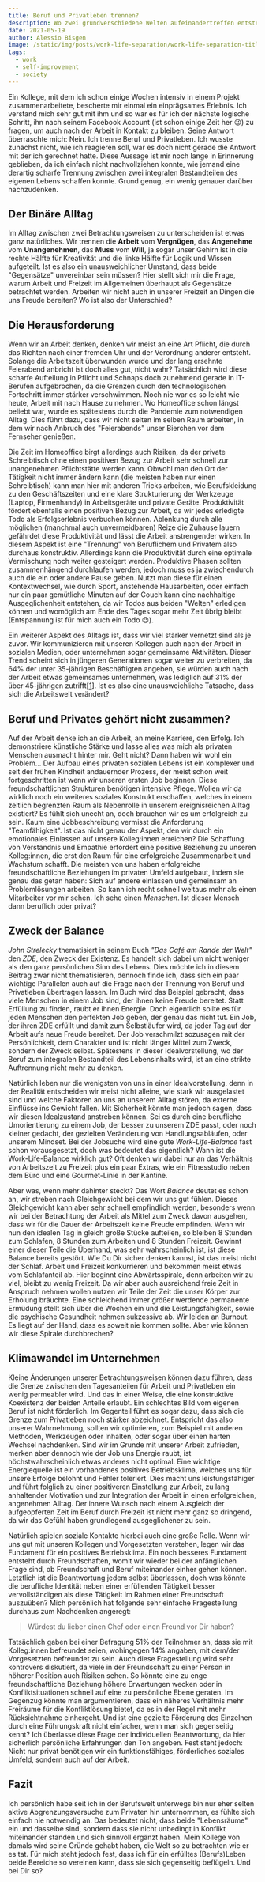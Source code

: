 ```yaml
---
title: Beruf und Privatleben trennen?
description: Wo zwei grundverschiedene Welten aufeinandertreffen entstehen auch Probleme. Aber sind diese Welten wirklich so verschieden? Es folgen ein paar weit ausgeholte Denkanstöße.
date: 2021-05-19
author: Alessio Bisgen
image: /static/img/posts/work-life-separation/work-life-separation-title.jpg
tags:
  - work
  - self-improvement
  - society
---
```


Ein Kollege, mit dem ich schon einige Wochen intensiv in einem Projekt zusammenarbeitete, bescherte mir einmal ein einprägsames Erlebnis. Ich verstand mich sehr gut mit ihm und so war es für ich der nächste logische Schritt, ihn nach seinem Facebook Account (ist schon einige Zeit her 😉) zu fragen, um auch nach der Arbeit in Kontakt zu bleiben. Seine Antwort überraschte mich: Nein. Ich trenne Beruf und Privatleben.
Ich wusste zunächst nicht, wie ich reagieren soll, war es doch nicht gerade die Antwort mit der ich gerechnet hatte. Diese Aussage ist mir noch lange in Erinnerung geblieben, da ich einfach nicht nachvollziehen konnte, wie jemand eine derartig scharfe Trennung zwischen zwei integralen Bestandteilen des eigenen Lebens schaffen konnte. Grund genug, ein wenig genauer darüber nachzudenken.

## Der Binäre Alltag
Im Alltag zwischen zwei Betrachtungsweisen zu unterscheiden ist etwas ganz natürliches. Wir trennen die **Arbeit** vom **Vergnügen**, das **Angenehme** vom **Unangenehmen**, das **Muss** vom **Will**, ja sogar unser Gehirn ist in die rechte Hälfte für Kreativität und die linke Hälfte für Logik und Wissen aufgeteilt. Ist es also ein unausweichlicher Umstand, dass beide "Gegensätze" unvereinbar sein müssen? 
Hier stellt sich mir die Frage, warum Arbeit und Freizeit im Allgemeinen überhaupt als Gegensätze betrachtet werden. Arbeiten wir nicht auch in unserer Freizeit an Dingen die uns Freude bereiten? Wo ist also der Unterschied?

## Die Herausforderung
Wenn wir an Arbeit denken, denken wir meist an eine Art Pflicht, die durch das Richten nach einer fremden Uhr und der Verordnung anderer entsteht. Solange die Arbeitszeit überwunden wurde und der lang ersehnte Feierabend anbricht ist doch alles gut, nicht wahr?
Tatsächlich wird diese scharfe Aufteilung in Pflicht und Schnaps doch zunehmend gerade in IT-Berufen aufgebrochen, da die Grenzen durch den technologischen Fortschritt immer stärker verschwimmen. Noch nie war es so leicht wie heute, Arbeit mit nach Hause zu nehmen. Wo Homeoffice schon längst beliebt war, wurde es spätestens durch die Pandemie zum notwendigen Alltag. Dies führt dazu, dass wir nicht selten im selben Raum arbeiten, in dem wir nach Anbruch des "Feierabends" unser Bierchen vor dem Fernseher genießen.

Die Zeit im Homeoffice birgt allerdings auch Risiken, da der private Schreibtisch ohne einen positiven Bezug zur Arbeit sehr schnell zur unangenehmen Pflichtstätte werden kann. Obwohl man den Ort der Tätigkeit nicht immer ändern kann (die meisten haben nur einen Schreibtisch) kann man hier mit anderen Tricks arbeiten, wie Berufskleidung zu den Geschäftszeiten und eine klare Strukturierung der Werkzeuge (Laptop, Firmenhandy) in Arbeitsgeräte und private Geräte. Produktivität fördert ebenfalls einen positiven Bezug zur Arbeit, da wir jedes erledigte Todo als Erfolgserlebnis verbuchen können. Ablenkung durch alle möglichen (manchmal auch unvermeidbaren) Reize die Zuhause lauern gefährdet diese Produktivität und lässt die Arbeit anstrengender wirken. In diesem Aspekt ist eine "Trennung" von Beruflichem und Privatem also durchaus konstruktiv. Allerdings kann die Produktivität durch eine optimale Vermischung noch weiter gesteigert werden. Produktive Phasen sollten zusammenhängend durchlaufen werden, jedoch muss es ja zwischendurch auch die ein oder andere Pause geben. Nutzt man diese für einen Kontextwechsel, wie durch Sport, anstehende Hausarbeiten, oder einfach nur ein paar gemütliche Minuten auf der Couch kann eine nachhaltige Ausgeglichenheit entstehen, da wir Todos aus beiden "Welten" erledigen können und womöglich am Ende des Tages sogar mehr Zeit übrig bleibt (Entspannung ist für mich auch ein Todo 😉).

Ein weiterer Aspekt des Alltags ist, dass wir viel stärker vernetzt sind als je zuvor. Wir kommunizieren mit unseren Kollegen auch nach der Arbeit in sozialen Medien, oder unternehmen sogar gemeinsame Aktivitäten. Dieser Trend scheint sich in jüngeren Generationen sogar weiter zu verbreiten, da 64% der unter 35-jährigen Beschäftigten angeben, sie würden auch nach der Arbeit etwas gemeinsames unternehmen, was lediglich auf 31% der über 45-jährigen zutrifft\[[1](https://www.michaelpage.de/advice/karriere-tipps/arbeitswelt/working-life-trennen-sie-den-beruf-vom-privatleben)\]. Ist es also eine unausweichliche Tatsache, dass sich die Arbeitswelt verändert?

## Beruf und Privates gehört nicht zusammen?

Auf der Arbeit denke ich an die Arbeit, an meine Karriere, den Erfolg. Ich demonstriere künstliche Stärke und lasse alles was mich als privaten Menschen ausmacht hinter mir. Geht nicht? Dann haben wir wohl ein Problem...
Der Aufbau eines privaten sozialen Lebens ist ein komplexer und seit der frühen Kindheit andauernder Prozess, der meist schon weit fortgeschritten ist wenn wir unseren ersten Job beginnen. Diese freundschaftlichen Strukturen benötigen intensive Pflege. Wollen wir da wirklich noch ein weiteres soziales Konstrukt erschaffen, welches in einem zeitlich begrenzten Raum als Nebenrolle in unserem ereignisreichen Alltag existiert? Es fühlt sich unecht an, doch brauchen wir es um erfolgreich zu sein. Kaum eine Jobbeschreibung vermisst die Anforderung "Teamfähigkeit". Ist das nicht genau der Aspekt, den wir durch ein emotionales Einlassen auf unsere Kolleg:innen erreichen? Die Schaffung von Verständnis und Empathie erfordert eine positive Beziehung zu unseren Kolleg:innen, die erst den Raum für eine erfolgreiche Zusammenarbeit und Wachstum schafft. Die meisten von uns haben erfolgreiche freundschaftliche Beziehungen im privaten Umfeld aufgebaut, indem sie genau das getan haben: Sich auf andere einlassen und gemeinsam an Problemlösungen arbeiten. So kann ich recht schnell weitaus mehr als einen Mitarbeiter vor mir sehen. Ich sehe einen _Menschen_. Ist dieser Mensch dann beruflich oder privat? 

## Zweck der Balance

_John Strelecky_ thematisiert in seinem Buch _"Das Café am Rande der Welt"_ den *ZDE*, den Zweck der Existenz. Es handelt sich dabei um nicht weniger als den ganz persönlichen Sinn des Lebens. Dies möchte ich in diesem Beitrag zwar nicht thematisieren, dennoch finde ich, dass sich ein paar wichtige Parallelen auch auf die Frage nach der Trennung von Beruf und Privatleben übertragen lassen. Im Buch wird das Beispiel gebracht, dass viele Menschen in einem Job sind, der ihnen keine Freude bereitet. Statt Erfüllung zu finden, raubt er ihnen Energie. Doch eigentlich sollte es für jeden Menschen den perfekten Job geben, der genau das nicht tut. Ein Job, der ihren ZDE erfüllt und damit zum Selbstläufer wird, da jeder Tag auf der Arbeit aufs neue Freude bereitet. Der Job verschmilzt sozusagen mit der Persönlichkeit, dem Charakter und ist nicht länger Mittel zum Zweck, sondern der Zweck selbst. Spätestens in dieser Idealvorstellung, wo der Beruf zum integralen Bestandteil des Lebensinhalts wird, ist an eine strikte Auftrennung nicht mehr zu denken. 

Natürlich leben nur die wenigsten von uns in einer Idealvorstellung, denn in der Realität entscheiden wir meist nicht alleine, wie stark wir ausgelastet sind und welche Faktoren an uns an unserem Alltag stören, da externe Einflüsse ins Gewicht fallen. Mit Sicherheit könnte man jedoch sagen, dass wir diesen Idealzustand anstreben können. Sei es durch eine berufliche Umorientierung zu einem Job, der besser zu unserem ZDE passt, oder noch kleiner gedacht, der gezielten Veränderung von Handlungsabläufen, oder unserem Mindset. Bei der Jobsuche wird eine gute _Work-Life-Balance_ fast schon vorausgesetzt, doch was bedeutet das eigentlich? Wann ist die Work-Life-Balance wirklich gut? Oft denken wir dabei nur an das Verhältnis von Arbeitszeit zu Freizeit plus ein paar Extras, wie ein Fitnesstudio neben dem Büro und eine Gourmet-Linie in der Kantine.

Aber was, wenn mehr dahinter steckt? Das Wort _Balance_ deutet es schon an, wir streben nach Gleichgewicht bei dem wir uns gut fühlen. Dieses Gleichgewicht kann aber sehr schnell empfindlich werden, besonders wenn wir bei der Betrachtung der Arbeit als Mittel zum Zweck davon ausgehen, dass wir für die Dauer der Arbeitszeit keine Freude empfinden. Wenn wir nun den idealen Tag in gleich große Stücke aufteilen, so bleiben 8 Stunden zum Schlafen, 8 Stunden zum Arbeiten und 8 Stunden Freizeit. Gewinnt einer dieser Teile die Überhand, was sehr wahrscheinlich ist, ist diese Balance bereits gestört. Wie Du Dir sicher denken kannst, ist das meist nicht der Schlaf. Arbeit und Freizeit konkurrieren und bekommen meist etwas vom Schlafanteil ab. Hier beginnt eine Abwärtsspirale, denn arbeiten wir zu viel, bleibt zu wenig Freizeit. Da wir aber auch ausreichend freie Zeit in Anspruch nehmen wollen nutzen wir Teile der Zeit die unser Körper zur Erholung bräuchte. Eine schleichend immer größer werdende permanente Ermüdung stellt sich über die Wochen ein und die Leistungsfähigkeit, sowie die psychische Gesundheit nehmen sukzessive ab. Wir leiden an Burnout.
Es liegt auf der Hand, dass es soweit nie kommen sollte. Aber wie können wir diese Spirale durchbrechen? 

## Klimawandel im Unternehmen

Kleine Änderungen unserer Betrachtungsweisen können dazu führen, dass die Grenze zwischen den Tagesanteilen für Arbeit und Privatleben ein wenig permeabler wird. Und das in einer Weise, die eine konstruktive Koexistenz der beiden Anteile erlaubt. Ein schlechtes Bild vom eigenen Beruf ist nicht förderlich. Im Gegenteil führt es sogar dazu, dass sich die Grenze zum Privatleben noch stärker abzeichnet. Entspricht das also unserer Wahrnehmung, sollten wir optimieren, zum Beispiel mit anderen Methoden, Werkzeugen oder Inhalten, oder sogar über einen harten Wechsel nachdenken. Sind wir im Grunde mit unserer Arbeit zufrieden, merken aber dennoch wie der Job uns Energie raubt, ist höchstwahrscheinlich etwas anderes nicht optimal. 
Eine wichtige Energiequelle ist ein vorhandenes positives Betriebsklima, welches uns für unsere Erfolge belohnt und Fehler toleriert. Dies macht uns leistungsfähiger und führt folglich zu einer positiveren Einstellung zur Arbeit, zu lang anhaltender Motivation und zur Integration der Arbeit in einen erfolgreichen, angenehmen Alltag. Der innere Wunsch nach einem Ausgleich der aufgeopferten Zeit im Beruf durch Freizeit ist nicht mehr ganz so dringend, da wir das Gefühl haben grundlegend ausgeglichener zu sein.

Natürlich spielen soziale Kontakte hierbei auch eine große Rolle. Wenn wir uns gut mit unseren Kollegen und Vorgesetzten verstehen, legen wir das Fundament für ein positives Betriebsklima. Ein noch besseres Fundament entsteht durch Freundschaften, womit wir wieder bei der anfänglichen Frage sind, ob Freundschaft und Beruf miteinander einher gehen können. Letztlich ist die Beantwortung jedem selbst überlassen, doch was könnte die berufliche Identität neben einer erfüllenden Tätigkeit besser vervollständigen als diese Tätigkeit im Rahmen einer Freundschaft auszuüben? Mich persönlich hat folgende sehr einfache Fragestellung durchaus zum Nachdenken angeregt:

> Würdest du lieber einen Chef oder einen Freund vor Dir haben?

Tatsächlich gaben bei einer Befragung 51% der Teilnehmer an, dass sie mit Kolleg:innen befreundet seien, wohingegen 14% angaben, mit dem/der Vorgesetzten befreundet zu sein. Auch diese Fragestellung wird sehr kontrovers diskutiert, da viele in der Freundschaft zu einer Person in höherer Position auch Risiken sehen. So könnte eine zu enge freundschaftliche Beziehung höhere Erwartungen wecken oder in Konfliktsituationen schnell auf eine zu persönliche Ebene geraten. Im Gegenzug könnte man argumentieren, dass ein näheres Verhältnis mehr Freiräume für die Konfliktlösung bietet, da es in der Regel mit mehr Rücksichtnahme einhergeht. Und ist eine gezielte Förderung des Einzelnen durch eine Führungskraft  nicht einfacher, wenn man sich gegenseitig kennt? Ich überlasse diese Frage der individuellen Beantwortung, da hier sicherlich persönliche Erfahrungen den Ton angeben. Fest steht jedoch: Nicht nur privat benötigen wir ein funktionsfähiges, förderliches soziales Umfeld, sondern auch auf der Arbeit.

## Fazit

Ich persönlich habe seit ich in der Berufswelt unterwegs bin nur eher selten aktive Abgrenzungsversuche zum Privaten hin unternommen, es fühlte sich einfach nie notwendig an. Das bedeutet nicht, dass beide "Lebensräume" ein und dasselbe sind, sondern dass sie nicht unbedingt in Konflikt miteinander standen und sich sinnvoll ergänzt haben. Mein Kollege von damals wird seine Gründe gehabt haben, die Welt so zu betrachten wie er es tat. Für mich steht jedoch fest, dass ich für ein erfülltes (Berufs)Leben beide Bereiche so vereinen kann, dass sie sich gegenseitig beflügeln. Und bei Dir so?


